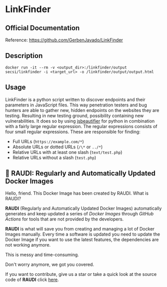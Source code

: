# LinkFinder

## Official Documentation
Reference: https://github.com/GerbenJavado/LinkFinder

## Description
```
docker run -it --rm -v <output_dir>:/linkfinder/output secsi/linkfinder -i <target_url> -o /linkfinder/output/output.html
```

## Usage
LinkFinder is a python script written to discover endpoints and their parameters in JavaScript files. This way penetration testers and bug hunters are able to gather new, hidden endpoints on the websites they are testing. Resulting in new testing ground, possibility containing new vulnerabilities. It does so by using [jsbeautifier](https://github.com/beautify-web/js-beautify) for python in combination with a fairly large regular expression. The regular expressions consists of four small regular expressions. These are responsible for finding:

- Full URLs (`https://example.com/*`)
- Absolute URLs or dotted URLs (`/\*` or `../*`)
- Relative URLs with at least one slash (`text/test.php`)
- Relative URLs without a slash (`test.php`)

## 🐳 RAUDI: Regularly and Automatically Updated Docker Images

Hello, friend. This Docker Image has been created by RAUDI. What is RAUDI?

**RAUDI** (Regularly and Automatically Updated Docker Images) automatically generates and keep updated a series of *Docker Images* through *GitHub Actions* for tools that are not provided by the developers.

**RAUDI** is what will save you from creating and managing a lot of Docker Images manually. Every time a software is updated you need to update the Docker Image if you want to use the latest features, the dependencies are not working anymore. 

This is messy and time-consuming. 

Don't worry anymore, we got you covered.

If you want to contribute, give us a star or take a quick look at the source code of **RAUDI** click [here](https://github.com/cybersecsi/RAUDI).